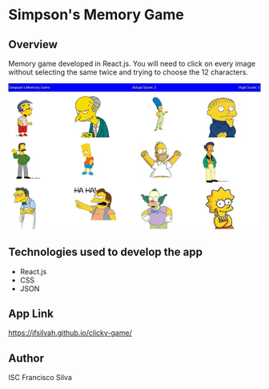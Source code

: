 # Simpson's Memory Game

## Overview 

Memory game developed in React.js. You will need to click on every image without selecting the same twice and trying to choose the 12 characters.

![Screenshot](public/screenshot.JPG)  

## Technologies used to develop the app
- React.js
- CSS
- JSON

## App Link
https://jfsilvah.github.io/clicky-game/

## Author
ISC Francisco Silva
